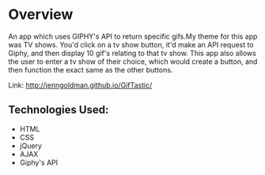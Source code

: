 # Overview

An app which uses GIPHY's API to return specific gifs.My theme for this app was TV shows. You'd click on a tv show button, it'd make an API request to Giphy, and then display 10 gif's relating to that tv show. This app also allows the user to enter a tv show of their choice, which would create a button, and then function the exact same as the other buttons.

Link: http://jenngoldman.github.io/GifTastic/

## Technologies Used:
- HTML
- CSS
- jQuery
- AJAX
- Giphy's API
